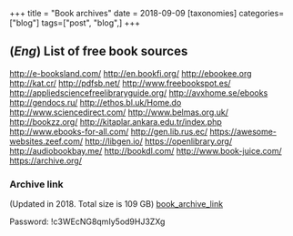+++
title = "Book archives"
date = 2018-09-09
[taxonomies]
categories=["blog"]
tags=["post", "blog",]
+++

## (*Eng*) List of free book sources

http://e-booksland.com/
http://en.bookfi.org/
http://ebookee.org
http://kat.cr/
http://pdfsb.net/
http://www.freebookspot.es/
http://appliedsciencefreelibraryguide.org/
http://avxhome.se/ebooks
http://gendocs.ru/
http://ethos.bl.uk/Home.do
http://www.sciencedirect.com/
http://www.belmas.org.uk/
http://bookzz.org/
http://kitaplar.ankara.edu.tr/index.php
http://www.ebooks-for-all.com/
http://gen.lib.rus.ec/
https://awesome-websites.zeef.com/
http://libgen.io/
https://openlibrary.org/
http://audiobookbay.me/
http://bookdl.com/
http://www.book-juice.com/
https://archive.org/

### Archive link
(Updated in 2018. Total size is 109 GB)
[book_archive_link](http://link.tl/1awfp)

Password:
!c3WEcNG8qmIy5od9HJ3ZXg
